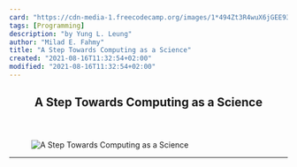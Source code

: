 ```yaml
---
card: "https://cdn-media-1.freecodecamp.org/images/1*494Zt3R4wuX6jGEE93bGyg.jpeg"
tags: [Programming]
description: "by Yung L. Leung"
author: "Milad E. Fahmy"
title: "A Step Towards Computing as a Science"
created: "2021-08-16T11:32:54+02:00"
modified: "2021-08-16T11:32:54+02:00"
---
```

<div class="site-wrapper">
<main id="site-main" class="site-main outer">
<div class="inner">
<article class="post-full post tag-programming tag-software-engineering tag-technology tag-javascript tag-software-development ">
<header class="post-full-header">
<h1 class="post-full-title">A Step Towards Computing as a Science</h1>
</header>
<figure class="post-full-image">
<picture>
<source media="(max-width: 700px)" sizes="1px" srcset="data:image/gif;base64,R0lGODlhAQABAIAAAAAAAP///yH5BAEAAAAALAAAAAABAAEAAAIBRAA7 1w">
<source media="(min-width: 701px)" sizes="(max-width: 800px) 400px,
(max-width: 1170px) 700px,
1400px" srcset="https://cdn-media-1.freecodecamp.org/images/1*494Zt3R4wuX6jGEE93bGyg.jpeg 300w,
https://cdn-media-1.freecodecamp.org/images/1*494Zt3R4wuX6jGEE93bGyg.jpeg 600w,
https://cdn-media-1.freecodecamp.org/images/1*494Zt3R4wuX6jGEE93bGyg.jpeg 1000w,
https://cdn-media-1.freecodecamp.org/images/1*494Zt3R4wuX6jGEE93bGyg.jpeg 2000w">
<img onerror="this.style.display='none'" src="https://cdn-media-1.freecodecamp.org/images/1*494Zt3R4wuX6jGEE93bGyg.jpeg" alt="A Step Towards Computing as a Science">
</picture>
</figure>
<section class="post-full-content">
<div class="post-content medium-migrated-article">
</div>
<hr>
</section>
</article>
</div>
</main>
</div>
<!-- Google Tag Manager (noscript) -->
<!-- End Google Tag Manager (noscript) -->
